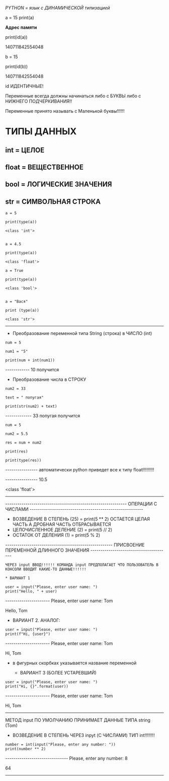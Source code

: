 *PYTHON = язык с ДИНАМИЧЕСКОЙ типизацией*

a = 15
print(a)

**Адрес памяти**

print(id(a))

140711842554048

b = 15

print(id(b))

140711842554048

id ИДЕНТИЧНЫЕ! 

Переменные всегда должны начинаться либо с БУКВЫ либо с НИЖНЕГО ПОДЧЕРКИВАНИЯ!!

Переменные принято называть с Маленькой буквы!!!!!!

# ТИПЫ ДАННЫХ #
## int = ЦЕЛОЕ
## float = ВЕЩЕСТВЕННОЕ
## bool = ЛОГИЧЕСКИЕ ЗНАЧЕНИЯ
## str = СИМВОЛЬНАЯ СТРОКА

```
a = 5

print(type(a))

<class 'int'>
```
```

a = 4.5

print(type(a))

<class 'float'>
```
```
a = True

print(type(a))

<class 'bool'>
```
```

a = "Вася"

print (type(a))

<class 'str'>
```


_______________________________________________________________________________________________________________________________________________________

* Преобразование переменной типа String (строка) в ЧИСЛО (int)

```
num = 5

num1 = "5"

print(num + int(num1))
```

------------ 10 получится

* Преобразование числа в СТРОКУ
```
num2 = 33

text = " попугая"

print(str(num2) + text)
```
------------- 33 попугая получится

```
num = 5 

num2 = 5.5

res = num + num2

print(res)

print(type(res))
```

---------------- автоматически python приведет все к типу float!!!!!!!!!

---------------- 10.5

  <class 'float'>

____________________________________________________________________________________

------------------------------------------------------------  ОПЕРАЦИИ С ЧИСЛАМИ  --------------------------------------------------------

   * ВОЗВЕДЕНИЕ В СТЕПЕНЬ (25) = print(5 ** 2) ОСТАЕТСЯ ЦЕЛАЯ ЧАСТЬ А ДРОБНАЯ ЧАСТЬ ОТБРАСЫВАЕТСЯ 
   * ЦЕЛОЧИСЛЕННОЕ ДЕЛЕНИЕ (2) = print(5 // 2)
   * ОСТАТОК ОТ ДЕЛЕНИЯ (1) = print(5 % 2)

-----------------------------------------------------  ПРИСВОЕНИЕ ПЕРЕМЕННОЙ ДЛИННОГО ЗНАЧЕНИЯ ---------------------------------------

    ЧЕРЕЗ input ВВОД!!!!!! КОМАНДА input ПРЕДПОЛАГАЕТ ЧТО ПОЛЬЗОВАТЕЛЬ В КОНСОЛИ ВВОДИТ КАКИЕ-ТО ДАННЫЕ!!!!!!
    
    * ВАРИАНТ 1
   
  
  ```
  user = input("Please, enter user name: ")
  print("Hello, " + user)
  ```
  
---------------------- Please, enter user name: Tom
 
Hello, Tom

   * ВАРИАНТ 2. АНАЛОГ:
 ```
user = input("Please, enter user name: ")
print(f"Hi, {user}")
 ```

---------------------- Please, enter user name: Tom
 
Hi, Tom

- в фигурных скорбках указывается название переменной 

    * ВАРИАНТ 3 (БОЛЕЕ УСТАРЕВШИЙ)

```
user = input("Please, enter user name: ")
print("Hi, {}".format(user))
```

---------------------- Please, enter user name: Tom
 
Hi, Tom

_______________________________________________________________________________________________________________

МЕТОД input ПО УМОЛЧАНИЮ ПРИНИМАЕТ ДАННЫЕ ТИПА string (Tom)

* ВОЗВЕДЕНИЕ В СТЕПЕНЬ ЧЕРЕЗ inpyt (С ЧИСЛАМИ) ТИП int!!!!!!!!
```
number = int(input("Please, enter any number: "))
print(number ** 2)
```

------------------------------- Please, enter any number: 8

64

___________________________________________________________________________________________________________







   

   





